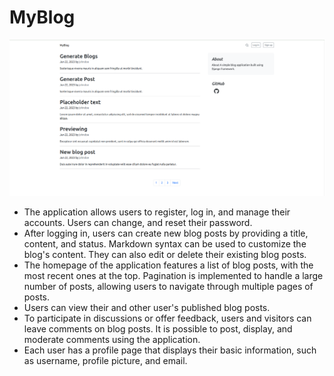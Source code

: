 # MyBlog

![MyBlog](src/MyBlog.png)

- The application allows users to register, log in, and manage their accounts. Users can change, and reset their password.
- After logging in, users can create new blog posts by providing a title, content, and status. Markdown syntax can be used to customize the blog's content. They can also edit or delete their existing blog posts.
- The homepage of the application features a list of blog posts, with the most recent ones at the top. Pagination is implemented to handle a large number of posts, allowing users to navigate through multiple pages of posts.
- Users can view their and other user's published blog posts.
- To participate in discussions or offer feedback, users and visitors can leave comments on blog posts. It is possible to post, display, and moderate comments using the application.
- Each user has a profile page that displays their basic information, such as username, profile picture, and email.
